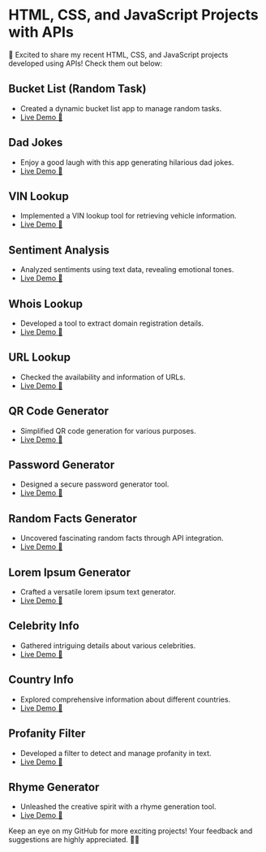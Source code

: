 # HTML, CSS, and JavaScript Projects with APIs

🚀 Excited to share my recent HTML, CSS, and JavaScript projects developed using APIs! Check them out below:

## Bucket List (Random Task)
- Created a dynamic bucket list app to manage random tasks.
- [Live Demo 🌟](https://lnkd.in/dC-WWRiC)

## Dad Jokes
- Enjoy a good laugh with this app generating hilarious dad jokes.
- [Live Demo 🌟](https://lnkd.in/dFDpJAfW)

## VIN Lookup
- Implemented a VIN lookup tool for retrieving vehicle information.
- [Live Demo 🌟](https://lnkd.in/dRpH-eYB)

## Sentiment Analysis
- Analyzed sentiments using text data, revealing emotional tones.
- [Live Demo 🌟](https://lnkd.in/dNriqmMK)

## Whois Lookup
- Developed a tool to extract domain registration details.
- [Live Demo 🌟](https://lnkd.in/dDWcAdiz)

## URL Lookup
- Checked the availability and information of URLs.
- [Live Demo 🌟](https://lnkd.in/dFBMC2Yp)

## QR Code Generator
- Simplified QR code generation for various purposes.
- [Live Demo 🌟](https://lnkd.in/dQu8vujx)

## Password Generator
- Designed a secure password generator tool.
- [Live Demo 🌟](https://lnkd.in/dWS7Z4bX)

## Random Facts Generator
- Uncovered fascinating random facts through API integration.
- [Live Demo 🌟](https://lnkd.in/dHKB7VBu)

## Lorem Ipsum Generator
- Crafted a versatile lorem ipsum text generator.
- [Live Demo 🌟](https://lnkd.in/eVkb5u_t)

## Celebrity Info
- Gathered intriguing details about various celebrities.
- [Live Demo 🌟](https://lnkd.in/dPPs5xHh)

## Country Info
- Explored comprehensive information about different countries.
- [Live Demo 🌟](https://lnkd.in/diQVK4mg)

## Profanity Filter
- Developed a filter to detect and manage profanity in text.
- [Live Demo 🌟](https://lnkd.in/d3HR7AF7)

## Rhyme Generator
- Unleashed the creative spirit with a rhyme generation tool.
- [Live Demo 🌟](https://lnkd.in/dsxGufKf)

Keep an eye on my GitHub for more exciting projects! Your feedback and suggestions are highly appreciated. 🙌🚀
